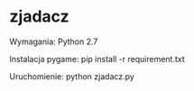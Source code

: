 # zjadacz

Wymagania:
Python 2.7

Instalacja pygame:
pip install -r requirement.txt

Uruchomienie:
python zjadacz.py
